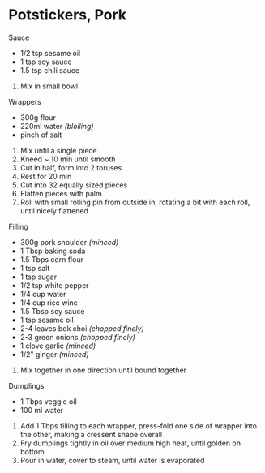 # Potstickers, Pork

Sauce

* 1/2 tsp sesame oil
* 1 tsp soy sauce
* 1.5 tsp chili sauce

1. Mix in small bowl

Wrappers

* 300g flour
* 220ml water *(bloiling)*
* pinch of salt

1. Mix until a single piece
1. Kneed ~ 10 min until smooth
1. Cut in half, form into 2 toruses
1. Rest for 20 min
1. Cut into 32 equally sized pieces
1. Flatten pieces with palm
1. Roll with small rolling pin from outside in, rotating a bit with each roll, until nicely flattened

Filling

* 300g pork shoulder *(minced)*
* 1 Tbsp baking soda
* 1.5 Tbps corn flour
* 1 tsp salt
* 1 tsp sugar
* 1/2 tsp white pepper
* 1/4 cup water
* 1/4 cup rice wine
* 1.5 Tbsp soy sauce
* 1 tsp sesame oil
* 2-4 leaves bok choi *(chopped finely)*
* 2-3 green onions *(chopped finely)*
* 1 clove garlic *(minced)*
* 1/2" ginger *(minced)*

1. Mix together in one direction until bound together

Dumplings

* 1 Tbps veggie oil
* 100 ml water

1. Add 1 Tbps filling to each wrapper, press-fold one side of wrapper into the other, making a cressent shape overall
1. Fry dumplings tightly in oil over medium high heat, until golden on bottom
1. Pour in water, cover to steam, until water is evaporated
